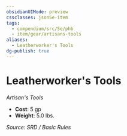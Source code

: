 ```yaml
---
obsidianUIMode: preview
cssclasses: json5e-item
tags:
  - compendium/src/5e/phb
  - item/gear/artisans-tools
aliases:
  - Leatherworker's Tools
dg-publish: true
---
```

# Leatherworker's Tools
*Artisan's Tools*  

- **Cost**: 5 gp
- **Weight**: 5.0 lbs.

*Source: SRD / Basic Rules*